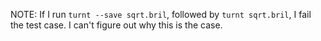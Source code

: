NOTE:
If I run `turnt --save sqrt.bril`, followed by `turnt sqrt.bril`,
I fail the test case. I can't figure out why this is the case.
